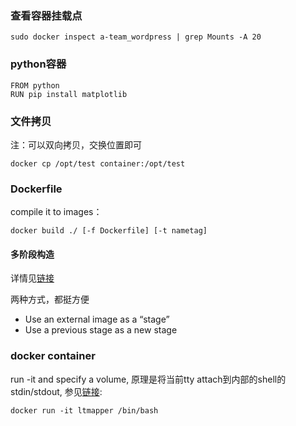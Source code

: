### 查看容器挂载点

    sudo docker inspect a-team_wordpress | grep Mounts -A 20


### python容器

    FROM python 
    RUN pip install matplotlib

### 文件拷贝
注：可以双向拷贝，交换位置即可

    docker cp /opt/test container:/opt/test

### Dockerfile

compile it to images： 

    docker build ./ [-f Dockerfile] [-t nametag]

#### 多阶段构造
详情见[链接](https://docs.docker.com/develop/develop-images/multistage-build/)

两种方式，都挺方便

- Use an external image as a “stage”
- Use a previous stage as a new stage

### docker container

run -it and specify a volume, 原理是将当前tty attach到内部的shell的stdin/stdout, 参见[链接](https://docs.docker.com/engine/reference/run/): 

    docker run -it ltmapper /bin/bash

